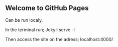 ## Welcome to GitHub Pages

Can be run localy.

In the terminal run;  Jekyll serve -l

Then access the site on the adress;  localhost:4000/
